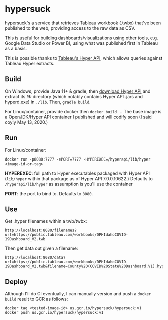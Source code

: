 # hypersuck
hypersuck's a service that retrieves Tableau workbook (.twbx) that've been published to the web, providing access to the
raw data as CSV.

This is useful for building dashboards/visualizations using other tools, e.g. Google Data Studio or Power BI, using
what was published first in Tableau as a basis.

This is possible thanks to [Tableau's Hyper API](https://help.tableau.com/current/api/hyper_api/en-us/index.html),
which allows queries against Tableau Hyper extracts.

## Build

On Windows, provide Java 11+ & gradle, then [download Hyper API](https://tableau.com/support/releases/hyper-api/latest) 
and extract its *lib* directory (which notably contains Hyper API .jars and hyperd.exe) in `./lib`.  Then, `gradle build`.

For Linux/container, provide docker then `docker build .`. The base image is a OpenJDK/Hyper API container I published
and will codify soon (I said coyly May 13, 2020.)

## Run

For Linux/container:

```
docker run -p8080:7777 -ePORT=7777 -HYPEREXEC=/hyperapi/lib/hyper <image-id-or-tag>
```

**HYPEREXEC**: full path to Hyper executables packaged with Hyper API (`lib/hyper` within that package as of Hyper API 
7.0.0.10622.) Defaults to `/hyperapi/lib/hyper` as assumption is you'll use the container

**PORT**: the port to bind to. Defaults to `8080`.

## Use

Get .hyper filenames within a twb/twbx:

```
http://localhost:8080/filenames?url=https://public.tableau.com/workbooks/DPHIdahoCOVID-19Dashboard_V2.twb
```

Then get data out given a filename:

```
http://localhost:8080/data?url=https://public.tableau.com/workbooks/DPHIdahoCOVID-19Dashboard_V2.twb&filename=County%20(COVID%20State%20Dashboard.V1).hyper
```

## Deploy

Although I'll do CI eventually, I can manually version and push a `docker build` result to GCR as follows:

```
docker tag <tested-image-id> us.gcr.io/hypersuck/hypersuck:v1
docker push us.gcr.io/hypersuck/hypersuck:v1
```

